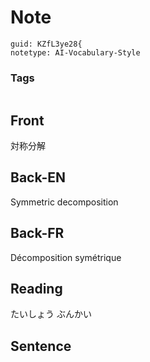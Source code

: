 # Note
```
guid: KZfL3ye28{
notetype: AI-Vocabulary-Style
```

### Tags
```
```

## Front
対称分解

## Back-EN
Symmetric decomposition

## Back-FR
Décomposition symétrique

## Reading
たいしょう  ぶんかい

## Sentence

